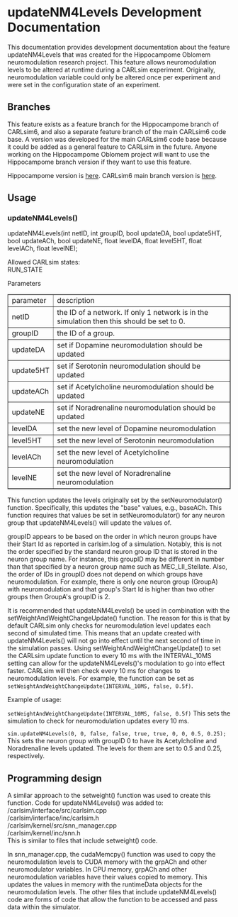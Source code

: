 updateNM4Levels Development Documentation
=========================================

This documentation provides development documentation about the feature updateNM4Levels 
that was created for the Hippocampome Oblomem neuromodulation research project. This feature allows neuromodulation levels to be altered at runtime during a CARLsim experiment. Originally, neuromodulation variable could only be altered once per experiment and were set in the configuration state of an experiment.

## Branches

This feature exists as a feature branch for the Hippocampome branch of CARLsim6, and also a separate feature branch of the main CARLsim6 code base. A version was developed for the main CARLsim6 code base because it could be added as a general feature to CARLsim in the future. Anyone working on the Hippocampome Oblomem project will want to use the Hippocampome branch version if they want to use this feature.

Hippocampome version is [here](https://github.com/nmsutton/CARLsim6/tree/ca3net_nm4runtime). CARLsim6 main branch version is [here](https://github.com/nmsutton/CARLsim6/tree/feat/nm4update).

## Usage
### updateNM4Levels()
updateNM4Levels(int netID, int groupID, bool updateDA, bool update5HT, bool updateACh, bool updateNE, float levelDA, float level5HT, float levelACh, float levelNE);

Allowed CARLsim states:
<br>RUN_STATE

Parameters
<table border=1>
<tr><td>parameter</td><td>description</td></tr>
<tr><td>netID</td><td>the ID of a network. If only 1 network is in the simulation then this should be set to 0.</td></tr>
<tr><td>groupID</td><td>the ID of a group.</td></tr>
<tr><td>updateDA</td><td>set if Dopamine neuromodulation should be updated</td></tr>
<tr><td>update5HT</td><td>set if Serotonin neuromodulation should be updated</td></tr>
<tr><td>updateACh</td><td>set if Acetylcholine neuromodulation should be updated</td></tr>
<tr><td>updateNE</td><td>set if Noradrenaline neuromodulation should be updated</td></tr>
<tr><td>levelDA</td><td>set the new level of Dopamine neuromodulation</td></tr>
<tr><td>level5HT</td><td>set the new level of Serotonin neuromodulation</td></tr>
<tr><td>levelACh</td><td>set the new level of Acetylcholine neuromodulation</td></tr>
<tr><td>levelNE</td><td>set the new level of Noradrenaline neuromodulation</td></tr>
</table>	

This function updates the levels originally set by the setNeuromodulator() function. Specifically, this updates the "base" values, e.g., baseACh. This function requires that values be set in setNeuromodulator() for any neuron group that updateNM4Levels() will update the values of.

groupID appears to be based on the order in which neuron groups have their Start Id as reported in carlsim.log of a simulation. Notably, this is not the order specified by the standard neuron group ID that is stored in the neuron group name. For instance, this groupID may be different in number than that specified by a neuron group name such as MEC_LII_Stellate. Also, the order of IDs in groupID does not depend on which groups have neuromodulation. For example, there is only one neuron group (GroupA) with neuromodulation and that group's Start Id is higher than two other groups then GroupA's groupID is 2.

It is recommended that updateNM4Levels() be used in combination with the setWeightAndWeightChangeUpdate() function. The reason for this is that by default CARLsim only checks for neuromodulation level updates each second of simulated time. This means that an update created with updateNM4Levels() will not go into effect until the next second of time in the simulation passes. Using setWeightAndWeightChangeUpdate() to set the CARLsim update function to every 10 ms with the INTERVAL_10MS setting can allow for the updateNM4Levels()'s modulation to go into effect faster. CARLsim will then check every 10 ms for changes to neuromodulation levels. For example, the function can be set as `setWeightAndWeightChangeUpdate(INTERVAL_10MS, false, 0.5f)`.

Example of usage:

`setWeightAndWeightChangeUpdate(INTERVAL_10MS, false, 0.5f)` This sets the simulation to check for neuromodulation updates every 10 ms.

`sim.updateNM4Levels(0, 0, false, false, true, true, 0, 0, 0.5, 0.25);` This sets the neuron group with groupID 0 to have its Acetylcholine and Noradrenaline levels updated. The levels for them are set to 0.5 and 0.25, respectively.

## Programming design

A similar approach to the setweight() function was used to create this function. Code for updateNM4Levels() was added to:
<br>/carlsim/interface/src/carlsim.cpp
<br>/carlsim/interface/inc/carlsim.h
<br>/carlsim/kernel/src/snn_manager.cpp
<br>/carlsim/kernel/inc/snn.h
<br>This is similar to files that include setweight() code. 

In snn_manager.cpp, the cudaMemcpy() function was used to copy the neuromodulation levels to CUDA memory with the grpACh and other neuromodulator variables. In CPU memory, grpACh and other neuromodulation variables have their values copied to memory. This updates the values in memory with the runtimeData objects for the neuromodulation levels. The other files that include updateNM4Levels() code are forms of code that allow the function to be accessed and pass data within the simulator.